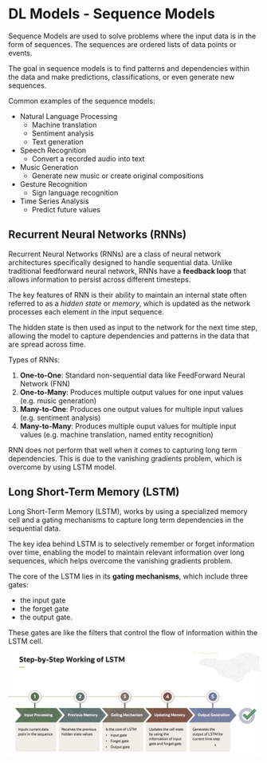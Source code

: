 # DL Models - Sequence Models

Sequence Models are used to solve problems where the input data is in the form of sequences. The sequences are ordered lists of data points or events.

The goal in sequence models is to find patterns and dependencies within the data and make predictions, classifications, or even generate new sequences.

Common examples of the sequence models:
- Natural Language Processing
    - Machine translation
    - Sentiment analysis
    - Text generation
- Speech Recognition
    - Convert a recorded audio into text
- Music Generation
    - Generate new music or create original compositions
- Gesture Recognition
    - Sign language recognition
- Time Series Analysis
    - Predict future values

## Recurrent Neural Networks (RNNs)

Recurrent Neural Networks (RNNs) are a class of neural network architectures specifically designed to handle sequential data. Unlike traditional feedforward neural network, RNNs have a **feedback loop** that allows information to persist across different timesteps. 

The key features of RNN is their ability to maintain an internal state often referred to as a *hidden state* or *memory*, which is updated as the network processes each element in the input sequence. 

The hidden state is then used as input to the network for the next time step, allowing the model to capture dependencies and patterns in the data that are spread across time. 

Types of RNNs:
1. **One-to-One**: Standard non-sequential data like FeedForward Neural Network (FNN)
2. **One-to-Many**: Produces multiple output values for one input values (e.g. music generation)
3. **Many-to-One**: Produces one output values for multiple input values (e.g. sentiment analysis)
4. **Many-to-Many**: Produces multiple ouput values for multiple input values (e.g. machine translation, named entity recognition)

RNN does not perform that well when it comes to capturing long term dependencies. This is due to the vanishing gradients problem, which is overcome by using LSTM model. 

## Long Short-Term Memory (LSTM) 

Long Short-Term Memory (LSTM), works by using a specialized memory cell and a gating mechanisms to capture long term dependencies in the sequential data.

The key idea behind LSTM is to selectively remember or forget information over time, enabling the model to maintain relevant information over long sequences, which helps overcome the vanishing gradients problem.

The core of the LSTM lies in its **gating mechanisms**, which include three gates:
- the input gate
- the forget gate
- the output gate. 

These gates are like the filters that control the flow of information within the LSTM cell.

![LSTM](../images/lstm.png)